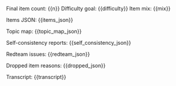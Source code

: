 Final item count: {{n}}
Difficulty goal: {{difficulty}}
Item mix: {{mix}}

Items JSON:
{{items_json}}

Topic map:
{{topic_map_json}}

Self-consistency reports:
{{self_consistency_json}}

Redteam issues:
{{redteam_json}}

Dropped item reasons:
{{dropped_json}}

Transcript:
{{transcript}}
